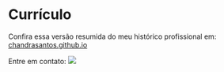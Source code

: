 # Currículo

Confira essa versão resumida do meu histórico profissional em: <a href="https://chandrasantos.github.io">chandrasantos.github.io</a>

Entre em contato:
<a href="https://www.linkedin.com/in/chandrasantos" target="_blank"><img src="https://img.shields.io/badge/-LinkedIn-%230077B5?style=for-the-badge&logo=linkedin&logoColor=white" target="_blank"></a>   

